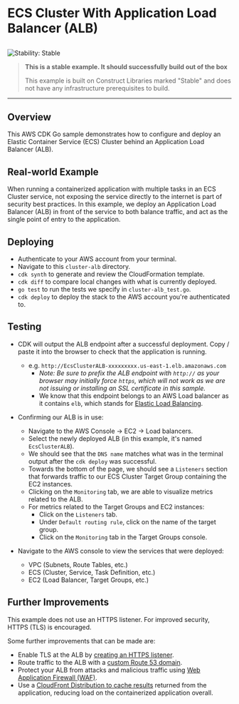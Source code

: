 # ECS Cluster With Application Load Balancer (ALB)

## <!--BEGIN STABILITY BANNER-->

![Stability: Stable](https://img.shields.io/badge/stability-Stable-success.svg?style=for-the-badge)

> **This is a stable example. It should successfully build out of the box**
>
> This example is built on Construct Libraries marked "Stable" and does not have any infrastructure prerequisites to build.

---

<!--END STABILITY BANNER-->

## Overview

This AWS CDK Go sample demonstrates how to configure and deploy an Elastic Container Service (ECS) Cluster behind an Application Load Balancer (ALB).

## Real-world Example

When running a containerized application with multiple tasks in an ECS Cluster service, not exposing the service directly to the internet is part of security best practices. In this example, we deploy an Application Load Balancer (ALB) in front of the service to both balance traffic, and act as the single point of entry to the application.

## Deploying

- Authenticate to your AWS account from your terminal.
- Navigate to this `cluster-alb` directory.
- `cdk synth` to generate and review the CloudFormation template.
- `cdk diff` to compare local changes with what is currently deployed.
- `go test` to run the tests we specify in `cluster-alb_test.go`.
- `cdk deploy` to deploy the stack to the AWS account you're authenticated to.

## Testing

- CDK will output the ALB endpoint after a successful deployment. Copy / paste it into the browser to check that the application is running.

  - e.g. `http://EcsClusterALB-xxxxxxxxx.us-east-1.elb.amazonaws.com`
    - _Note: Be sure to prefix the ALB endpoint with `http://` as your browser may initially force `https`, which will not work as we are not issuing or installing an SSL certificate in this sample._
    - We know that this endpoint belongs to an AWS Load balancer as it contains `elb`, which stands for [Elastic Load Balancing](https://aws.amazon.com/elasticloadbalancing/).

- Confirming our ALB is in use:

  - Navigate to the AWS Console &rarr; EC2 &rarr; Load balancers.
  - Select the newly deployed ALB (in this example, it's named `EcsClusterALB`).
  - We should see that the `DNS name` matches what was in the terminal output after the `cdk deploy` was successful.
  - Towards the bottom of the page, we should see a `Listeners` section that forwards traffic to our ECS Cluster Target Group containing the EC2 instances.
  - Clicking on the `Monitoring` tab, we are able to visualize metrics related to the ALB.
  - For metrics related to the Target Groups and EC2 instances:
    - Click on the `Listeners` tab.
    - Under `Default routing rule`, click on the name of the target group.
    - Click on the `Monitoring` tab in the Target Groups console.

- Navigate to the AWS console to view the services that were deployed:
  - VPC (Subnets, Route Tables, etc.)
  - ECS (Cluster, Service, Task Definition, etc.)
  - EC2 (Load Balancer, Target Groups, etc.)

## Further Improvements

This example does not use an HTTPS listener. For improved security, HTTPS (TLS) is encouraged.

Some further improvements that can be made are:

- Enable TLS at the ALB by [creating an HTTPS listener](https://docs.aws.amazon.com/elasticloadbalancing/latest/application/create-https-listener.html#add-https-listener).
- Route traffic to the ALB with a [custom Route 53 domain](https://docs.aws.amazon.com/Route53/latest/DeveloperGuide/routing-to-elb-load-balancer.html).
- Protect your ALB from attacks and malicious traffic using [Web Application Firewall (WAF)](https://docs.aws.amazon.com/waf/latest/developerguide/waf-chapter.html).
- Use a [CloudFront Distribution to cache results](https://docs.aws.amazon.com/AmazonCloudFront/latest/DeveloperGuide/ConfiguringCaching.html) returned from the application, reducing load on the containerized application overall.
